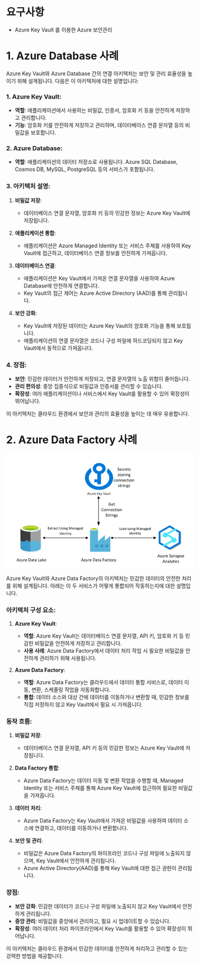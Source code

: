 # 요구사항

* Azure Key Vault 를 이용한 Azure 보안관리





# 1. Azure Database 사례 



Azure Key Vault와 Azure Database 간의 연결 아키텍처는 보안 및 관리 효율성을 높이기 위해 설계됩니다. 다음은 이 아키텍처에 대한 설명입니다:

### 1. **Azure Key Vault**:
   - **역할**: 애플리케이션에서 사용하는 비밀값, 인증서, 암호화 키 등을 안전하게 저장하고 관리합니다.
   - **기능**: 암호화 키를 안전하게 저장하고 관리하며, 데이터베이스 연결 문자열 등의 비밀값을 보호합니다.

### 2. **Azure Database**:
   - **역할**: 애플리케이션의 데이터 저장소로 사용됩니다. Azure SQL Database, Cosmos DB, MySQL, PostgreSQL 등의 서비스가 포함됩니다.

### 3. **아키텍처 설명**:

1. **비밀값 저장**:
   - 데이터베이스 연결 문자열, 암호화 키 등의 민감한 정보는 Azure Key Vault에 저장됩니다.

2. **애플리케이션 통합**:
   - 애플리케이션은 Azure Managed Identity 또는 서비스 주체를 사용하여 Key Vault에 접근하고, 데이터베이스 연결 정보를 안전하게 가져옵니다.

3. **데이터베이스 연결**:
   - 애플리케이션은 Key Vault에서 가져온 연결 문자열을 사용하여 Azure Database에 안전하게 연결합니다.
   - Key Vault의 접근 제어는 Azure Active Directory (AAD)를 통해 관리됩니다.

4. **보안 강화**:
   - Key Vault에 저장된 데이터는 Azure Key Vault의 암호화 기능을 통해 보호됩니다.
   - 애플리케이션의 연결 문자열은 코드나 구성 파일에 하드코딩되지 않고 Key Vault에서 동적으로 가져옵니다.

### 4. **장점**:
   - **보안**: 민감한 데이터가 안전하게 저장되고, 연결 문자열의 노출 위험이 줄어듭니다.
   - **관리 편의성**: 중앙 집중식으로 비밀값과 인증서를 관리할 수 있습니다.
   - **확장성**: 여러 애플리케이션이나 서비스에서 Key Vault를 활용할 수 있어 확장성이 뛰어납니다.

이 아키텍처는 클라우드 환경에서 보안과 관리의 효율성을 높이는 데 매우 유용합니다.







# 2. Azure Data Factory 사례



![Azure Data Factory and Key Vault - David Alzamendi](./81.Auth.assets/Azure-Data-Factory-and-Key-Vault-Featured.png)





Azure Key Vault와 Azure Data Factory의 아키텍처는 민감한 데이터의 안전한 처리를 위해 설계됩니다. 아래는 이 두 서비스가 어떻게 통합되어 작동하는지에 대한 설명입니다.

### 아키텍처 구성 요소:

1. **Azure Key Vault**:
   - **역할**: Azure Key Vault는 데이터베이스 연결 문자열, API 키, 암호화 키 등 민감한 비밀값을 안전하게 저장하고 관리합니다.
   - **사용 사례**: Azure Data Factory에서 데이터 처리 작업 시 필요한 비밀값을 안전하게 관리하기 위해 사용됩니다.

2. **Azure Data Factory**:
   - **역할**: Azure Data Factory는 클라우드에서 데이터 통합 서비스로, 데이터 이동, 변환, 스케줄링 작업을 자동화합니다.
   - **통합**: 데이터 소스와 대상 간에 데이터를 이동하거나 변환할 때, 민감한 정보를 직접 저장하지 않고 Key Vault에서 필요 시 가져옵니다.

### 동작 흐름:

1. **비밀값 저장**:
   - 데이터베이스 연결 문자열, API 키 등의 민감한 정보는 Azure Key Vault에 저장됩니다.

2. **Data Factory 통합**:
   - Azure Data Factory는 데이터 이동 및 변환 작업을 수행할 때, Managed Identity 또는 서비스 주체를 통해 Azure Key Vault에 접근하여 필요한 비밀값을 가져옵니다.

3. **데이터 처리**:
   - Azure Data Factory는 Key Vault에서 가져온 비밀값을 사용하여 데이터 소스에 연결하고, 데이터를 이동하거나 변환합니다.

4. **보안 및 관리**:
   - 비밀값은 Azure Data Factory의 파이프라인 코드나 구성 파일에 노출되지 않으며, Key Vault에서 안전하게 관리됩니다.
   - Azure Active Directory(AAD)를 통해 Key Vault에 대한 접근 권한이 관리됩니다.

### 장점:

- **보안 강화**: 민감한 데이터가 코드나 구성 파일에 노출되지 않고 Key Vault에서 안전하게 관리됩니다.
- **중앙 관리**: 비밀값을 중앙에서 관리하고, 필요 시 업데이트할 수 있습니다.
- **확장성**: 여러 데이터 처리 파이프라인에서 Key Vault를 활용할 수 있어 확장성이 뛰어납니다.

이 아키텍처는 클라우드 환경에서 민감한 데이터를 안전하게 처리하고 관리할 수 있는 강력한 방법을 제공합니다.